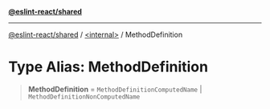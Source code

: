 [**@eslint-react/shared**](../../README.md)

***

[@eslint-react/shared](../../README.md) / [\<internal\>](../README.md) / MethodDefinition

# Type Alias: MethodDefinition

> **MethodDefinition** = `MethodDefinitionComputedName` \| `MethodDefinitionNonComputedName`
